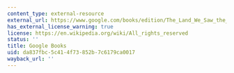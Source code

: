 ```yaml
---
content_type: external-resource
external_url: https://www.google.com/books/edition/The_Land_We_Saw_the_Times_We_Knew/-VcEEAAAQBAJ?hl=en&gbpv=1
has_external_license_warning: true
license: https://en.wikipedia.org/wiki/All_rights_reserved
status: ''
title: Google Books
uid: da837fbc-5c41-4f73-852b-7c6179ca0017
wayback_url: ''
---
```


